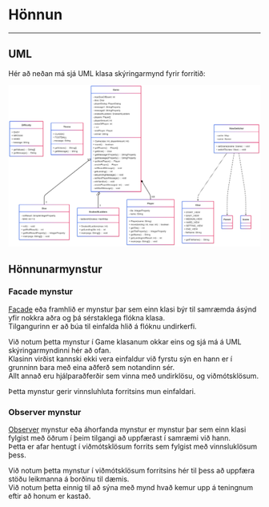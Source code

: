 # Hönnun

---
## UML

Hér að neðan má sjá UML klasa skýringarmynd fyrir forritið:

![UML](uml.png)

## Hönnunarmynstur

### Facade mynstur

[Facade](https://sourcemaking.com/design_patterns/facade) eða framhlið er mynstur þar sem einn klasi býr til samræmda ásýnd yfir nokkra aðra og þá sérstaklega flókna klasa.  
Tilgangurinn er að búa til einfalda hlið á flóknu undirkerfi.  

Við notum þetta mynstur í Game klasanum okkar eins og sjá má á UML skýringarmyndinni hér að ofan.  
Klasinn virðist kannski ekki vera einfaldur við fyrstu sýn en hann er í grunninn bara með eina aðferð sem notandinn sér.  
Allt annað eru hjálparaðferðir sem vinna með undirklösu, og viðmótsklösum.

Þetta mynstur gerir vinnsluhluta forritsins mun einfaldari.

### Observer mynstur

[Observer](https://sourcemaking.com/design_patterns/observer) mynstur eða áhorfanda mynstur er mynstur þar sem einn klasi fylgist með öðrum í þeim tilgangi að uppfærast í samræmi við hann.  
Þetta er afar hentugt í viðmótsklösum forrits sem fylgist með vinnsluklösum þess.  

Við notum þetta mynstur í viðmótsklösum forritsins hér til þess að uppfæra stöðu leikmanna á borðinu til dæmis.  
Við notum þetta einnig til að sýna með mynd hvað kemur upp á teningnum eftir að honum er kastað.  